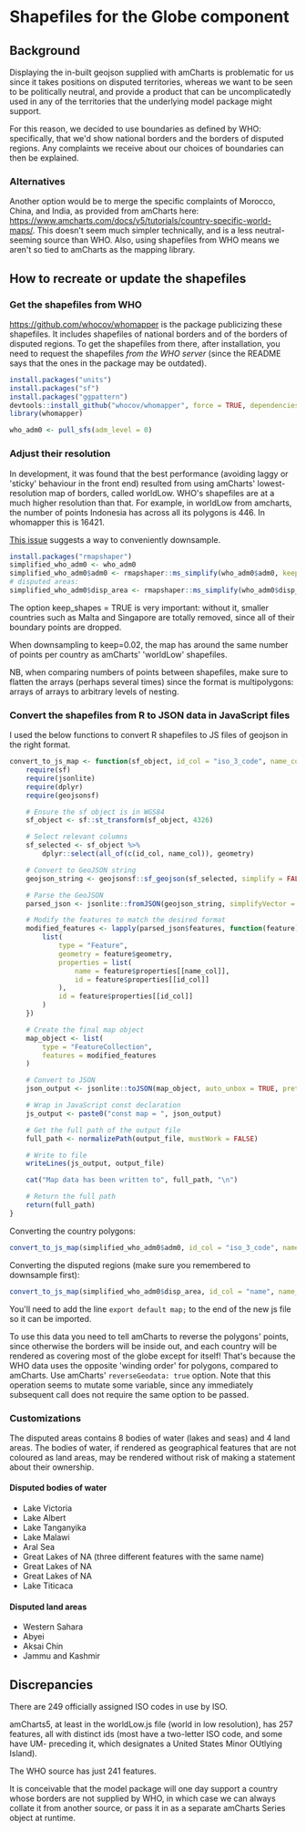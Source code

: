 # Shapefiles for the Globe component

## Background

Displaying the in-built geojson supplied with amCharts is problematic for us since it takes positions on disputed territories, whereas we want to be seen to be politically neutral, and provide a product that can be uncomplicatedly used in any of the territories that the underlying model package might support.

For this reason, we decided to use boundaries as defined by WHO: specifically, that we'd show national borders and the borders of disputed regions. Any complaints we receive about our choices of boundaries can then be explained.

### Alternatives

Another option would be to merge the specific complaints of Morocco, China, and India, as provided from amCharts here: https://www.amcharts.com/docs/v5/tutorials/country-specific-world-maps/. This doesn't seem much simpler technically, and is a less neutral-seeming source than WHO. Also, using shapefiles from WHO means we aren't so tied to amCharts as the mapping library.

## How to recreate or update the shapefiles

### Get the shapefiles from WHO

https://github.com/whocov/whomapper is the package publicizing these shapefiles. It includes shapefiles of national borders and of the borders of disputed regions. To get the shapefiles from there, after installation, you need to request the shapefiles *from the WHO server* (since the README says that the ones in the package may be outdated).

```R
install.packages("units")
install.packages("sf")
install.packages("ggpattern")
devtools::install_github("whocov/whomapper", force = TRUE, dependencies = TRUE)
library(whomapper)

who_adm0 <- pull_sfs(adm_level = 0)
```

### Adjust their resolution

In development, it was found that the best performance (avoiding laggy or 'sticky' behaviour in the front end) resulted from using amCharts' lowest-resolution map of borders, called worldLow. WHO's shapefiles are at a much higher resolution than that. For example, in worldLow from amcharts, the number of points Indonesia has across all its polygons is 446. In whomapper this is 16421.

[This issue](https://github.com/whocov/whomapper/issues/3) suggests a way to conveniently downsample.

```R
install.packages("rmapshaper")
simplified_who_adm0 <- who_adm0
simplified_who_adm0$adm0 <- rmapshaper::ms_simplify(who_adm0$adm0, keep = 0.02, keep_shapes = TRUE)
# disputed areas:
simplified_who_adm0$disp_area <- rmapshaper::ms_simplify(who_adm0$disp_area, keep = 0.02, keep_shapes = TRUE)
```

The option keep_shapes = TRUE is very important: without it, smaller countries such as Malta and Singapore are totally removed, since all of their boundary points are dropped.

When downsampling to keep=0.02, the map has around the same number of points per country as amCharts' 'worldLow' shapefiles.

NB, when comparing numbers of points between shapefiles, make sure to flatten the arrays (perhaps several times) since the format is multipolygons: arrays of arrays to arbitrary levels of nesting.

### Convert the shapefiles from R to JSON data in JavaScript files

I used the below functions to convert R shapefiles to JS files of geojson in the right format.

```R
convert_to_js_map <- function(sf_object, id_col = "iso_3_code", name_col = "adm0_viz_name", output_file = "world_map.js") {
    require(sf)
    require(jsonlite)
    require(dplyr)
    require(geojsonsf)

    # Ensure the sf object is in WGS84
    sf_object <- sf::st_transform(sf_object, 4326)

    # Select relevant columns
    sf_selected <- sf_object %>%
        dplyr::select(all_of(c(id_col, name_col)), geometry)

    # Convert to GeoJSON string
    geojson_string <- geojsonsf::sf_geojson(sf_selected, simplify = FALSE)

    # Parse the GeoJSON
    parsed_json <- jsonlite::fromJSON(geojson_string, simplifyVector = FALSE)

    # Modify the features to match the desired format
    modified_features <- lapply(parsed_json$features, function(feature) {
        list(
            type = "Feature",
            geometry = feature$geometry,
            properties = list(
                name = feature$properties[[name_col]],
                id = feature$properties[[id_col]]
            ),
            id = feature$properties[[id_col]]
        )
    })

    # Create the final map object
    map_object <- list(
        type = "FeatureCollection",
        features = modified_features
    )

    # Convert to JSON
    json_output <- jsonlite::toJSON(map_object, auto_unbox = TRUE, pretty = TRUE)

    # Wrap in JavaScript const declaration
    js_output <- paste0("const map = ", json_output)

    # Get the full path of the output file
    full_path <- normalizePath(output_file, mustWork = FALSE)

    # Write to file
    writeLines(js_output, output_file)

    cat("Map data has been written to", full_path, "\n")

    # Return the full path
    return(full_path)
}
```

Converting the country polygons:
```R
convert_to_js_map(simplified_who_adm0$adm0, id_col = "iso_3_code", name_col = "adm0_viz_name", output_file = "simplified_WHO_adm0_22102024.js")
```

Converting the disputed regions (make sure you remembered to downsample first):
```R
convert_to_js_map(simplified_who_adm0$disp_area, id_col = "name", name_col = "name", output_file = "simplified_WHO_disputed_areas_22102024.js")
```

You'll need to add the line `export default map;` to the end of the new js file so it can be imported.

To use this data you need to tell amCharts to reverse the polygons' points, since otherwise the borders will be inside out, and each country will be rendered as covering most of the globe except for itself! That's because the WHO data uses the opposite 'winding order' for polygons, compared to amCharts. Use amCharts' `reverseGeodata: true` option. Note that this operation seems to mutate some variable, since any immediately subsequent call does not require the same option to be passed.

### Customizations

The disputed areas contains 8 bodies of water (lakes and seas) and 4 land areas. The bodies of water, if rendered as geographical features that are not coloured as land areas, may be rendered without risk of making a statement about their ownership.

#### Disputed bodies of water

* Lake Victoria
* Lake Albert
* Lake Tanganyika
* Lake Malawi
* Aral Sea
* Great Lakes of NA (three different features with the same name)
* Great Lakes of NA
* Great Lakes of NA
* Lake Titicaca

#### Disputed land areas

* Western Sahara
* Abyei
* Aksai Chin
* Jammu and Kashmir

## Discrepancies

There are 249 officially assigned ISO codes in use by ISO.

amCharts5, at least in the worldLow.js file (world in low resolution), has 257 features, all with distinct ids (most have a two-letter ISO code, and some have UM- preceding it, which designates a United States Minor OUtlying Island).

The WHO source has just 241 features.

It is conceivable that the model package will one day support a country whose borders are not supplied by WHO, in which case we can always collate it from another source, or pass it in as a separate amCharts Series object at runtime.

